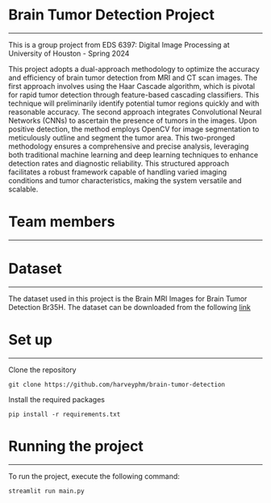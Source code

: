 # Brain Tumor Detection Project
------------------------------------
This is a group project from EDS 6397: Digital Image Processing at University of Houston - Spring 2024


This project adopts a dual-approach methodology to optimize the accuracy and efficiency of brain tumor detection from MRI and CT scan images. The first approach involves using the Haar Cascade algorithm, which is pivotal for rapid tumor detection through feature-based cascading classifiers. This technique will preliminarily identify potential tumor regions quickly and with reasonable accuracy. The second approach integrates Convolutional Neural Networks (CNNs) to ascertain the presence of tumors in the images. Upon positive detection, the method employs OpenCV for image segmentation to meticulously outline and segment the tumor area. This two-pronged methodology ensures a comprehensive and precise analysis, leveraging both traditional machine learning and deep learning techniques to enhance detection rates and diagnostic reliability. This structured approach facilitates a robust framework capable of handling varied imaging conditions and tumor characteristics, making the system versatile and scalable.

# Team members
------------------------------------

# Dataset
------------------------------------

The dataset used in this project is the Brain MRI Images for Brain Tumor Detection Br35H. The dataset can be downloaded from the following [link](https://www.kaggle.com/datasets/ahmedhamada0/brain-tumor-detection)

# Set up
------------------------------------

Clone the repository
```
git clone https://github.com/harveyphm/brain-tumor-detection
```
Install the required packages
```
pip install -r requirements.txt
```


# Running the project
------------------------------------

To run the project, execute the following command:
```
streamlit run main.py
```

